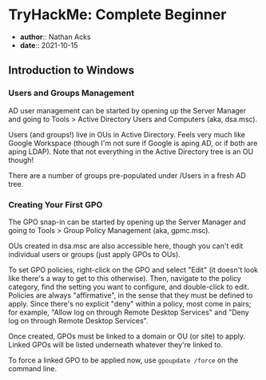 # TryHackMe: Complete Beginner

* **author**:: Nathan Acks  
* **date**:: 2021-10-15

## Introduction to Windows

### Users and Groups Management

AD user management can be started by opening up the Server Manager and going to Tools > Active Directory Users and Computers (aka, dsa.msc).

Users (and groups!) live in OUs in Active Directory. Feels very much like Google Workspace (though I'm not sure if Google is aping AD, or if both are aping LDAP). Note that not everything in the Active Directory tree is an OU though!

There are a number of groups pre-populated under /Users in a fresh AD tree.

### Creating Your First GPO

The GPO snap-in can be started by opening up the Server Manager and going to Tools > Group Policy Management (aka, gpmc.msc).

OUs created in dsa.msc are also accessible here, though you can't edit individual users or groups (just apply GPOs to OUs).

To set GPO policies, right-click on the GPO and select "Edit" (it doesn't look like there's a way to get to this otherwise). Then, navigate to the policy category, find the setting you want to configure, and double-click to edit. Policies are always "affirmative", in the sense that they must be defined to apply. Since there's no explicit "deny" within a policy, most come in pairs; for example, "Allow log on through Remote Desktop Services" and "Deny log on through Remote Desktop Services".

Once created, GPOs must be linked to a domain or OU (or site) to apply. Linked GPOs will be listed underneath whatever they're linked to.

To force a linked GPO to be applied now, use `gpoupdate /force` on the command line.
